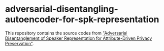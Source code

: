 # adversarial-disentangling-autoencoder-for-spk-representation

This repository contains the source codes from ["Adversarial Disentanglement of Speaker Representation for Attribute-Driven Privacy Preservation"](https://arxiv.org/pdf/2012.04454.pdf).
	
